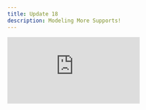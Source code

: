 ```yaml
---
title: Update 18
description: Modeling More Supports!
---
```

<div class="embed-wrapper"><iframe src="https://www.youtube.com/embed/9JMJaFWPw58?si=P6H9_HysI_xVoZXj" title="YouTube video player" frameborder="0" allow="accelerometer; autoplay; clipboard-write; encrypted-media; gyroscope; picture-in-picture; web-share" referrerpolicy="strict-origin-when-cross-origin" allowfullscreen></iframe></div>

